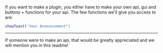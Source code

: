If you want to make a plugin, you either have to make your own api, gui and buttons + functions for your api. 
The few functions we'll give you access to are:
```js
showToast('Your Announcement")
```

----

If someone were to make an api, that would be greatly appreciated and we will mention you in this readme!
